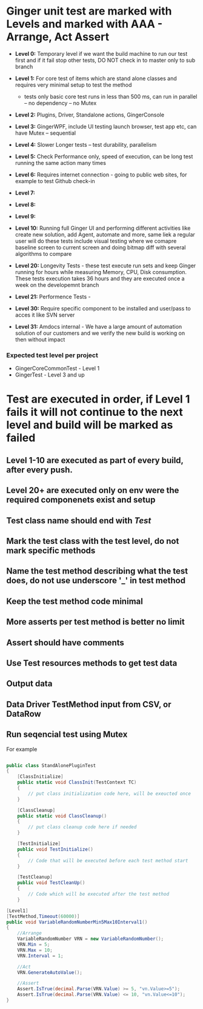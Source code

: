﻿# Ginger unit test are marked with Levels and marked with AAA - Arrange, Act Assert

- **Level 0:** Temporary level if we want the build machine to run our test first and if it fail stop other tests, DO NOT check in to master only to sub branch
- **Level 1:** For core test of items which are stand alone classes and requires very minimal setup to test the method
	- tests only basic core test runs in less than 500 ms, can run in parallel – no dependency – no Mutex
- **Level 2:** Plugins, Driver, Standalone actions, GingerConsole
- **Level 3:** GingerWPF, include UI testing launch browser, test app etc, can have Mutex – sequential
- **Level 4:** Slower Longer tests – test durability, parallelism
- **Level 5:** Check Performance only, speed of execution, can be long test running the same action many times
- **Level 6:** Requires internet connection - going to public web sites, for example to test Github check-in
- **Level 7:** 
- **Level 8:**
- **Level 9:**
- **Level 10:** Running full Ginger UI and performing different activities like create new solution, add Agent, automate and more, same liek a regular user will do 
these tests include visual testing where we comapre baseline screen to current screen and doing bitmap diff with several algorithms to compare

- **Level 20:** Longevity Tests - these test execute run sets and keep Ginger running for hours while measuring Memory, CPU, Disk consumption.
These tests execution takes 36 hours and they are executed once a week on the developemnt branch
- **Level 21:** Performence Tests - 

- **Level 30:** Require specific component to be installed and user/pass to acces it like SVN server
- **Level 31:** Amdocs internal - We have a large amount of automation solution of our customers and we verify the new build is working on then without impact


### Expected test level per project
- GingerCoreCommonTest - Level 1
- GingerTest - Level 3 and up

# Test are executed in order, if Level 1 fails it will not continue to the next level and build will be marked as failed

## Level 1-10 are executed as part of every build, after every push.
## Level 20+ are executed only on env were the required componenets exist and setup

## Test class name should end with *Test*
## Mark the test class with the test level, do not mark specific methods
## Name the test method describing what the test does, do not use underscore '_' in test method
## Keep the test method code minimal 
## More asserts per test method is better no limit
## Assert should have comments 
## Use Test resources methods to get test data
## Output data
## Data Driver TestMethod input from CSV, or DataRow
## Run seqencial test using Mutex

For example

```cs

public class StandAlonePluginTest
{
    [ClassInitialize]
    public static void ClassInit(TestContext TC)
    {
        // put class initialization code here, will be exeucted once 
    }

    [ClassCleanup]
    public static void ClassCleanup()
    {
		// put class cleanup code here if needed 
    }

    [TestInitialize]
    public void TestInitialize()
    {
        // Code that will be executed before each test method start
    }

    [TestCleanup]
    public void TestCleanUp()
    {
        // Code which will be executed after the test method
    }

[Level1]
[TestMethod,Timeout(60000)]
public void VariableRandomNumberMin5Max10Interval1()
{
    //Arrange
    VariableRandomNumber VRN = new VariableRandomNumber();
    VRN.Min = 5;
    VRN.Max = 10;
    VRN.Interval = 1;

    //Act
    VRN.GenerateAutoValue();

    //Assert
    Assert.IsTrue(decimal.Parse(VRN.Value) >= 5, "vn.Value>=5");
    Assert.IsTrue(decimal.Parse(VRN.Value) <= 10, "vn.Value<=10");
}
```


